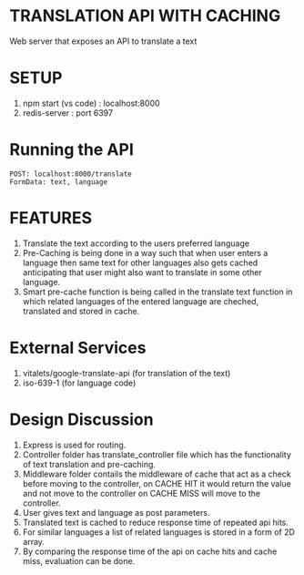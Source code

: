 # TRANSLATION API WITH CACHING

Web server that exposes an API to translate a text

# SETUP

1. npm start (vs code) : localhost:8000
2. redis-server : port 6397

# Running the API

    POST: localhost:8000/translate
    FormData: text, language

# FEATURES

1. Translate the text according to the users preferred language
2. Pre-Caching is being done in a way such that when user enters a language then same text for other languages also gets cached anticipating that user might also want to translate in some other language.
3. Smart pre-cache function is being called in the translate text function in which related languages of the entered language are cheched, translated and stored in cache.

# External Services

1. vitalets/google-translate-api (for translation of the text)
2. iso-639-1 (for language code)

# Design Discussion

1. Express is used for routing.
2. Controller folder has translate_controller file which has the functionality of text translation and pre-caching.
3. Middleware folder contails the middleware of cache that act as a check before moving to the controller, on CACHE HIT it would return the value and not move to the controller on CACHE MISS will move to the controller.
4. User gives text and language as post parameters.
5. Translated text is cached to reduce response time of repeated api hits.
6. For similar languages a list of related languages is stored in a form of 2D array.
7. By comparing the response time of the api on cache hits and cache miss, evaluation can be done.
